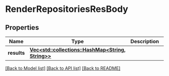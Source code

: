 # RenderRepositoriesResBody

## Properties

Name | Type | Description | Notes
------------ | ------------- | ------------- | -------------
**results** | [**Vec<std::collections::HashMap<String, String>>**](std::collections::HashMap.md) |  | 

[[Back to Model list]](../README.md#documentation-for-models) [[Back to API list]](../README.md#documentation-for-api-endpoints) [[Back to README]](../README.md)


